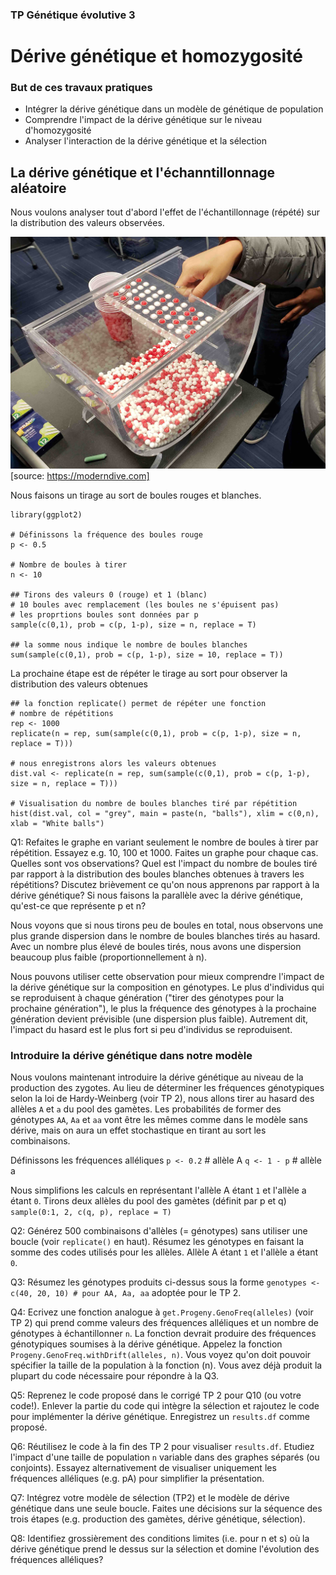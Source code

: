 ### TP Génétique évolutive 3

# Dérive génétique et homozygosité

### But de ces travaux pratiques

- Intégrer la dérive génétique dans un modèle de génétique de population
- Comprendre l'impact de la dérive génétique sur le niveau d'homozygosité
- Analyser l'interaction de la dérive génétique et la sélection

## La dérive génétique et l'échanntillonnage aléatoire

Nous voulons analyser tout d'abord l'effet de l'échantillonnage (répété) sur la distribution des valeurs observées.

![](./images/balls.jpg)
[source: https://moderndive.com]

Nous faisons un tirage au sort de boules rouges et blanches.

```
library(ggplot2)

# Définissons la fréquence des boules rouge 
p <- 0.5

# Nombre de boules à tirer
n <- 10

## Tirons des valeurs 0 (rouge) et 1 (blanc)
# 10 boules avec remplacement (les boules ne s'épuisent pas)
# les proprtions boules sont données par p
sample(c(0,1), prob = c(p, 1-p), size = n, replace = T)

## la somme nous indique le nombre de boules blanches
sum(sample(c(0,1), prob = c(p, 1-p), size = 10, replace = T))
```

La prochaine étape est de répéter le tirage au sort pour observer la distribution des valeurs obtenues

```
## la fonction replicate() permet de répéter une fonction
# nombre de répétitions
rep <- 1000
replicate(n = rep, sum(sample(c(0,1), prob = c(p, 1-p), size = n, replace = T)))

# nous enregistrons alors les valeurs obtenues
dist.val <- replicate(n = rep, sum(sample(c(0,1), prob = c(p, 1-p), size = n, replace = T)))

# Visualisation du nombre de boules blanches tiré par répétition
hist(dist.val, col = "grey", main = paste(n, "balls"), xlim = c(0,n), xlab = "White balls")
```

Q1: Refaites le graphe en variant seulement le nombre de boules à tirer par répétition. Essayez e.g. 10, 100 et 1000. Faites un graphe pour chaque cas. Quelles sont vos observations? Quel est l'impact du nombre de boules tiré par rapport à la distribution des boules blanches obtenues à travers les répétitions? Discutez brièvement ce qu'on nous apprenons par rapport à la dérive génétique? Si nous faisons la parallèle avec la dérive génétique, qu'est-ce que représente p et n?

Nous voyons que si nous tirons peu de boules en total, nous observons une plus grande dispersion dans le nombre de boules blanches tirés au hasard. Avec un nombre plus élevé de boules tirés, nous avons une dispersion beaucoup plus faible (proportionnellement à n).

Nous pouvons utiliser cette observation pour mieux comprendre l'impact de la dérive génétique sur la composition en génotypes. Le plus d'individus qui se reproduisent à chaque génération ("tirer des génotypes pour la prochaine génération"), le plus la fréquence des génotypes à la prochaine génération devient prévisible (une dispersion plus faible). Autrement dit, l'impact du hasard est le plus fort si peu d'individus se reproduisent.


### Introduire la dérive génétique dans notre modèle 

Nous voulons maintenant introduire la dérive génétique au niveau de la production des zygotes. Au lieu de déterminer les fréquences génotypiques selon la loi de Hardy-Weinberg (voir TP 2), nous allons tirer au hasard des allèles `A` et `a` du pool des gamètes. Les probabilités de former des génotypes `AA`, `Aa` et `aa` vont être les mêmes comme dans le modèle sans dérive, mais on aura un effet stochastique en tirant au sort les combinaisons.

Définissons les fréquences alléliques
`p <- 0.2`    # allèle A
`q <- 1 - p`  # allèle a

Nous simplifions les calculs en représentant l'allèle A étant `1` et l'allèle a étant `0`. Tirons deux allèles du pool des gamètes (définit par p et q)
`sample(0:1, 2, c(q, p), replace = T)`


Q2: Générez 500 combinaisons d'allèles (= génotypes) sans utiliser une boucle (voir `replicate()` en haut). Résumez les génotypes en faisant la somme des codes utilisés pour les allèles. Allèle A étant `1` et l'allèle a étant `0`.


Q3: Résumez les génotypes produits ci-dessus sous la forme `genotypes <- c(40, 20, 10) # pour AA, Aa, aa` adoptée pour le TP 2.


Q4: Ecrivez une fonction analogue à `get.Progeny.GenoFreq(alleles)` (voir TP 2) qui prend comme valeurs des fréquences alléliques et un nombre de génotypes à échantillonner `n`. La fonction devrait produire des fréquences génotypiques soumises à la dérive génétique. Appelez la fonction `Progeny.GenoFreq.withDrift(alleles, n)`. Vous voyez qu'on doit pouvoir spécifier la taille de la population à la fonction (n). Vous avez déjà produit la plupart du code nécessaire pour répondre à la Q3.


Q5: Reprenez le code proposé dans le corrigé TP 2 pour Q10 (ou votre code!). Enlever la partie du code qui intègre la sélection et rajoutez le code pour implémenter la dérive génétique. Enregistrez un `results.df` comme proposé.


Q6: Réutilisez le code à la fin des TP 2 pour visualiser `results.df`. Etudiez l'impact d'une taille de population `n` variable dans des graphes séparés (ou conjoints). Essayez alternativement de visualiser uniquement les fréquences alléliques (e.g. pA) pour simplifier la présentation.


Q7: Intégrez votre modèle de sélection (TP2) et le modèle de dérive génétique dans une seule boucle. Faites une décisions sur la séquence des trois étapes (e.g. production des gamètes, dérive génétique, sélection).


Q8: Identifiez grossièrement des conditions limites (i.e. pour n et s) où la dérive génétique prend le dessus sur la sélection et domine l'évolution des fréquences alléliques?
